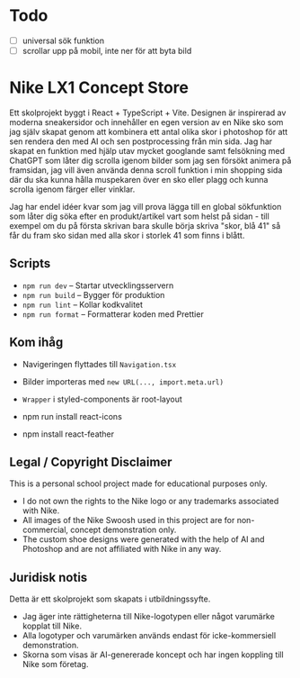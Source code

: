 # Todo

- [ ] universal sök funktion
- [ ] scrollar upp på mobil, inte ner för att byta bild

# Nike LX1 Concept Store

Ett skolprojekt byggt i React + TypeScript + Vite. Designen är inspirerad av moderna sneakersidor och innehåller en egen version av en Nike sko som jag själv skapat genom att kombinera ett antal olika skor
i photoshop för att sen rendera den med AI och sen postprocessing från min sida.
Jag har skapat en funktion med hjälp utav mycket googlande samt felsökning med ChatGPT som låter dig
scrolla igenom bilder som jag sen försökt animera på framsidan, jag vill även använda denna scroll funktion
i min shopping sida där du ska kunna hålla muspekaren över en sko eller plagg och kunna scrolla igenom
färger eller vinklar.

Jag har endel idéer kvar som jag vill prova lägga till en global sökfunktion som låter dig söka
efter en produkt/artikel vart som helst på sidan - till exempel om du på första skrivan bara skulle börja
skriva "skor, blå 41" så får du fram sko sidan med alla skor i storlek 41 som finns i blått.

## Scripts

- `npm run dev` – Startar utvecklingsservern
- `npm run build` – Bygger för produktion
- `npm run lint` – Kollar kodkvalitet
- `npm run format` – Formatterar koden med Prettier

## Kom ihåg

- Navigeringen flyttades till `Navigation.tsx`
- Bilder importeras med `new URL(..., import.meta.url)`
- `Wrapper` i styled-components är root-layout

- npm run install react-icons
- npm install react-feather

## Legal / Copyright Disclaimer

This is a personal school project made for educational purposes only.

- I do not own the rights to the Nike logo or any trademarks associated with Nike.
- All images of the Nike Swoosh used in this project are for non-commercial, concept demonstration only.
- The custom shoe designs were generated with the help of AI and Photoshop and are not affiliated with Nike in any way.

## Juridisk notis

Detta är ett skolprojekt som skapats i utbildningssyfte.

- Jag äger inte rättigheterna till Nike-logotypen eller något varumärke kopplat till Nike.
- Alla logotyper och varumärken används endast för icke-kommersiell demonstration.
- Skorna som visas är AI-genererade koncept och har ingen koppling till Nike som företag.
